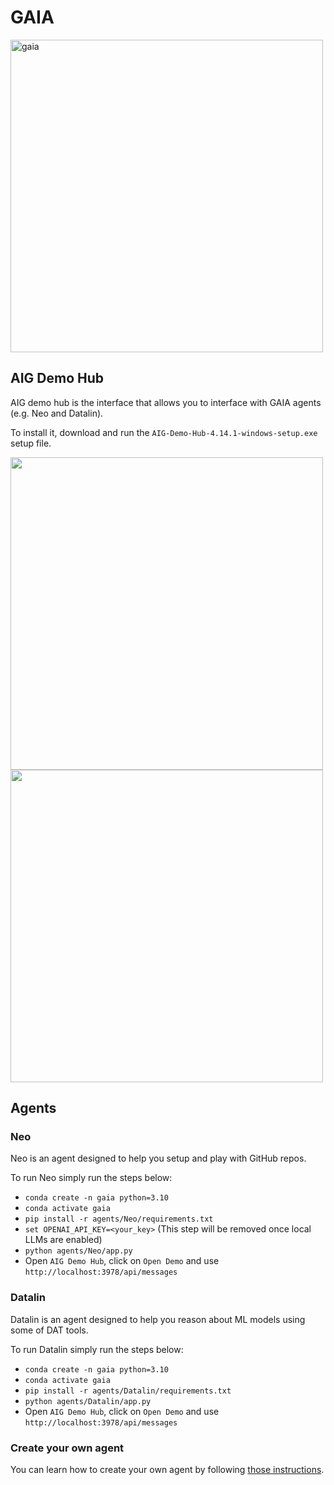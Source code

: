 # GAIA
<img src="https://github.com/aigdat/gaia/assets/4722733/0db60b9b-05d5-4732-a74e-f67bc9bdb61b" alt="gaia" width="500">

## AIG Demo Hub

AIG demo hub is the interface that allows you to interface with GAIA agents (e.g. Neo and Datalin).

To install it, download and run the `AIG-Demo-Hub-4.14.1-windows-setup.exe` setup file.

<img src="https://github.com/aigdat/gaia/raw/main/img/demo_hub_1.png"  width="500"/>

<img src="https://github.com/aigdat/gaia/raw/main/img/demo_hub_2.png"  width="500"/>

## Agents

### Neo

Neo is an agent designed to help you setup and play with GitHub repos.

To run Neo simply run the steps below:
* `conda create -n gaia python=3.10`
* `conda activate gaia`
* `pip install -r agents/Neo/requirements.txt`
* `set OPENAI_API_KEY=<your_key>` (This step will be removed once local LLMs are enabled)
* `python agents/Neo/app.py`
* Open `AIG Demo Hub`, click on `Open Demo` and use `http://localhost:3978/api/messages`

### Datalin

Datalin is an agent designed to help you reason about ML models using some of DAT tools.

To run Datalin simply run the steps below:
* `conda create -n gaia python=3.10`
* `conda activate gaia`
* `pip install -r agents/Datalin/requirements.txt`
* `python agents/Datalin/app.py`
* Open `AIG Demo Hub`, click on `Open Demo` and use `http://localhost:3978/api/messages`

### Create your own agent

You can learn how to create your own agent by following [those instructions](https://learn.microsoft.com/en-us/azure/bot-service/bot-service-quickstart-create-bot).
